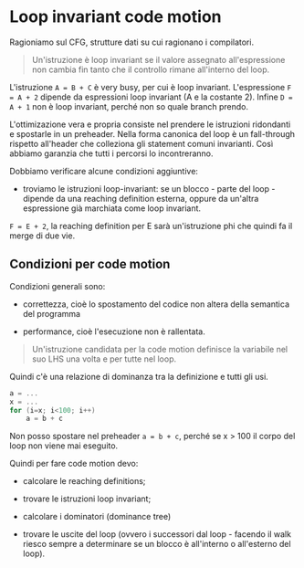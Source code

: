# Loop invariant code motion

Ragioniamo sul CFG, strutture dati su cui ragionano i compilatori.

> Un'istruzione è loop invariant se il valore assegnato all'espressione non cambia fin tanto che il controllo rimane
all'interno del loop.

L'istruzione `A = B + C` è very busy, per cui è loop invariant. L'espressione `F = A + 2` dipende da espressioni loop invariant
(A e la costante 2). Infine `D = A + 1` non è loop invariant, perché non so quale branch prendo.

L'ottimizazione vera e propria consiste nel prendere le istruzioni ridondanti e spostarle in un preheader. Nella forma
canonica del loop è un fall-through rispetto all'header che colleziona gli statement comuni invarianti. Così abbiamo
garanzia che tutti i percorsi lo incontreranno.

Dobbiamo verificare alcune condizioni aggiuntive:

- troviamo le istruzioni loop-invariant: se un blocco - parte del loop - dipende da una reaching definition esterna,
oppure da un'altra espressione già marchiata come loop invariant.

`F = E + 2`, la reaching definition per E sarà un'istruzione phi che quindi fa il merge di due vie.

## Condizioni per code motion

Condizioni generali sono:

- correttezza, cioè lo spostamento del codice non altera della semantica del programma

- performance, cioè l'esecuzione non è rallentata.

> Un'istruzione candidata per la code motion definisce la variabile nel suo LHS una volta e per tutte nel loop.

Quindi c'è una relazione di dominanza tra la definizione e tutti gli usi.

```c
a = ...
x = ...
for (i=x; i<100; i++)
    a = b + c
```

Non posso spostare nel preheader `a = b + c`, perché se x > 100 il corpo del loop non viene mai eseguito. 

Quindi per fare code motion devo:

- calcolare le reaching definitions;

- trovare le istruzioni loop invariant;

- calcolare i dominatori (dominance tree)

- trovare le uscite del loop (ovvero i successori dal loop - facendo il walk riesco sempre a determinare se un blocco è
all'interno o all'esterno del loop).
